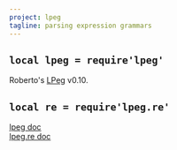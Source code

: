 ```yaml
---
project: lpeg
tagline: parsing expression grammars
---
```


## `local lpeg = require'lpeg'`

Roberto's [LPeg][lpeg doc] v0.10.

## `local re = require'lpeg.re'`

[lpeg doc] \
[lpeg.re doc]

[lpeg.re doc]: http://www.inf.puc-rio.br/~roberto/lpeg/re.html
[lpeg doc]:    http://www.inf.puc-rio.br/~roberto/lpeg/

